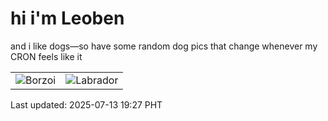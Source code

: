 # hi i'm Leoben

and i like dogs—so have some random dog pics that change whenever my CRON feels like it

|  |  |
|--------|----------|
| ![Borzoi](https://random-dog-vercel.vercel.app/api/random-borzoi?v=1752406074) | ![Labrador](https://random-dog-vercel.vercel.app/api/random-labrador?v=1752406074) |

Last updated: 2025-07-13 19:27 PHT

